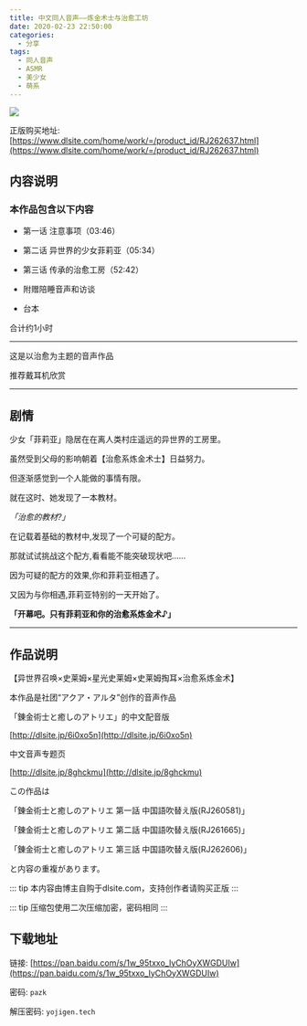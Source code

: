 ```yaml
---
title: 中文同人音声——炼金术士与治愈工坊
date: 2020-02-23 22:50:00
categories: 
  - 分享
tags: 
  - 同人音声
  - ASMR
  - 美少女
  - 萌系
---
```


![](https://cdn.jsdelivr.net/gh/mouyase/Yojigen.Tech@gh-pages/assets/30/cover_s.jpg)

<!-- more -->

正版购买地址: [https://www.dlsite.com/home/work/=/product_id/RJ262637.html](https://www.dlsite.com/home/work/=/product_id/RJ262637.html)

## 内容说明

### 本作品包含以下内容

 - 第一话 注意事项（03:46）

 - 第二话 异世界的少女菲莉亚（05:34）

 - 第三话 传承的治愈工房（52:42）

 - 附赠陪睡音声和访谈

 - 台本

合计约1小时

---

这是以治愈为主题的音声作品

推荐戴耳机欣赏

---

## 剧情

少女「菲莉亚」隐居在在离人类村庄遥远的异世界的工房里。

虽然受到父母的影响朝着【治愈系炼金术士】日益努力。

但逐渐感觉到一个人能做的事情有限。

就在这时、她发现了一本教材。

*「治愈的教材?」*

在记载着基础的教材中,发现了一个可疑的配方。

那就试试挑战这个配方,看看能不能突破现状吧……

因为可疑的配方的效果,你和菲莉亚相遇了。

又因为与你相遇,菲莉亚特别的一天开始了。

**「开幕吧。只有菲莉亚和你的治愈系炼金术♪」**

---

## 作品说明

【异世界召唤×史莱姆×星光史莱姆×史莱姆掏耳×治愈系炼金术】

本作品是社团“アクア・アルタ”创作的音声作品

「錬金術士と癒しのアトリエ」的中文配音版

[http://dlsite.jp/6i0xo5n](http://dlsite.jp/6i0xo5n)

中文音声专题页

[http://dlsite.jp/8ghckmu](http://dlsite.jp/8ghckmu)


この作品は

「錬金術士と癒しのアトリエ 第一話 中国語吹替え版(RJ260581)」

「錬金術士と癒しのアトリエ 第二話 中国語吹替え版(RJ261665)」

「錬金術士と癒しのアトリエ 第三話 中国語吹替え版(RJ262606)」

と内容の重複があります。

::: tip
本内容由博主自购于dlsite.com，支持创作者请购买正版
:::

::: tip
压缩包使用二次压缩加密，密码相同
:::

## 下载地址

链接: [https://pan.baidu.com/s/1w_95txxo_IyChOyXWGDUIw](https://pan.baidu.com/s/1w_95txxo_IyChOyXWGDUIw)

密码: `pazk`

解压密码: `yojigen.tech`

